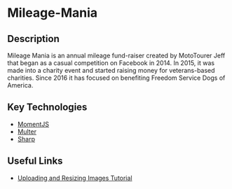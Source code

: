 # Mileage-Mania

## Description

Mileage Mania is an annual mileage fund-raiser created by MotoTourer Jeff that began as a casual competition on Facebook in 2014. In 2015, it was made into a charity event and started raising money for veterans-based charities. Since 2016 it has focused on benefiting Freedom Service Dogs of America.

## Key Technologies

- [MomentJS](https://momentjs.com/docs/#/displaying/unix-timestamp-milliseconds/)
- [Multer](https://github.com/expressjs/multer)
- [Sharp](https://sharp.pixelplumbing.com/api-resize)

## Useful Links

- [Uploading and Resizing Images Tutorial](https://bezkoder.com/node-js-upload-resize-multiple-images/)

